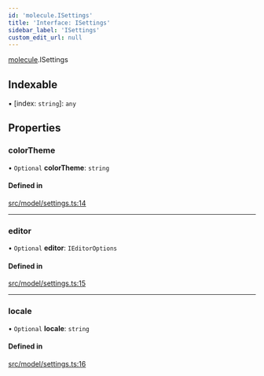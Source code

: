 ```yaml
---
id: 'molecule.ISettings'
title: 'Interface: ISettings'
sidebar_label: 'ISettings'
custom_edit_url: null
---
```


[molecule](../namespaces/molecule).ISettings

## Indexable

▪ [index: `string`]: `any`

## Properties

### colorTheme

• `Optional` **colorTheme**: `string`

#### Defined in

[src/model/settings.ts:14](https://github.com/DTStack/molecule/blob/3c64296/src/model/settings.ts#L14)

---

### editor

• `Optional` **editor**: `IEditorOptions`

#### Defined in

[src/model/settings.ts:15](https://github.com/DTStack/molecule/blob/3c64296/src/model/settings.ts#L15)

---

### locale

• `Optional` **locale**: `string`

#### Defined in

[src/model/settings.ts:16](https://github.com/DTStack/molecule/blob/3c64296/src/model/settings.ts#L16)
